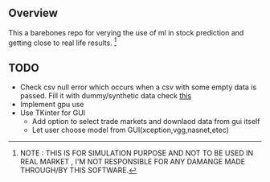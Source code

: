 ## Overview
This a barebones repo for verying the use of ml in stock prediction and getting close to real life results. [^1]


## TODO
* Check csv null error which occurs when a csv with some empty data is passed. Fill it with dummy/synthetic data check [this](https://github.com/scikit-learn-contrib/imbalanced-learn)
* Implement gpu use
* Use TKinter for GUI
  * Add option to select trade markets and downlaod data from gui itself
  * Let user choose model from GUI(xception,vgg,nasnet,etec)
 




[^1]: NOTE : THIS IS FOR SIMULATION PURPOSE AND NOT TO BE USED IN REAL MARKET , I'M NOT RESPONSIBLE FOR ANY DAMANGE MADE THROUGH/BY THIS SOFTWARE.
